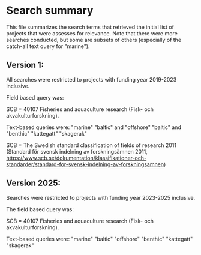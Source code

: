 # Search summary

This file summarizes the search terms that retrieved the initial list of projects that were assesses for relevance. Note that there were more searches conducted, but some are subsets of others (especially of the catch-all text query for "marine").

## Version 1:

All searches were restricted to projects with funding year 2019-2023 inclusive.

Field based query was: 


SCB =  40107  Fisheries and aquaculture research (Fisk- och akvakulturforskning).

Text-based queries were:
"marine"
"baltic" and "offshore"
"baltic" and "benthic"
"kattegatt"
"skagerak"

SCB = The Swedish standard classification of fields of research 2011 (Standard för svensk indelning av forskningsämnen 2011, https://www.scb.se/dokumentation/klassifikationer-och-standarder/standard-for-svensk-indelning-av-forskningsamnen)

## Version 2025:

Searches were restricted to projects with funding year 2023-2025 inclusive.

The field based query was: 


SCB =  40107  Fisheries and aquaculture research (Fisk- och akvakulturforskning).

Text-based queries were:
"marine"
"baltic"
"offshore"
"benthic"
"kattegatt"
"skagerak"
